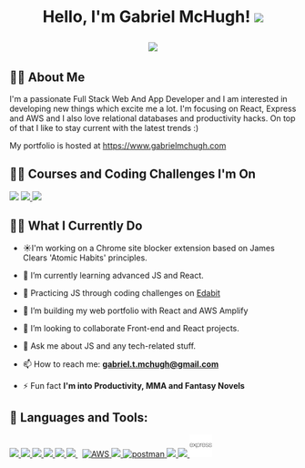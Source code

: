 <h1><p align="center">Hello, I'm Gabriel McHugh! <a href="https://rahulmahesh.me/"><img src="https://media.giphy.com/media/hvRJCLFzcasrR4ia7z/giphy.gif" width="35px"></h1></a></p>

<p align="center" ><img 
 src="https://user-images.githubusercontent.com/22797857/90096358-dba16400-dd54-11ea-8e44-e181ada72661.gif" width="40%"/></p>


## 🙋‍♂️ About Me

I'm a passionate Full Stack Web And App Developer and I am interested in developing new things which excite me a lot. I'm focusing on React, Express and AWS and I also love relational databases and productivity hacks. On top of that I like to stay current with the latest trends :)

My portfolio is hosted at https://www.gabrielmchugh.com

## 👩‍🏫  Courses and Coding Challenges I'm On
<p align="left">
 <a href="https://academy.zerotomastery.io/p/complete-web-developer-zero-to-mastery" target="_blank"><img src="https://i.ytimg.com/vi/X8_E854ohCI/maxresdefault.jpg" height="100"></a>
  <a href="https://academy.zerotomastery.io/p/advanced-javascript-concepts" target="_blank"> <img      src="https://images.ctfassets.net/aq13lwl6616q/3MYbjVb8bVTFANpHgIaAS3/1d3fb347958e80881e77146e08cc7c4e/20_Vanilla_JavaScript_projects.png?w=800&q=50"  height="100"> </a> 
    <a href="https://edabit.com/user/D3xmSa4k7NPX6XfuZ" target="_blank"> <img src="https://s3.amazonaws.com/edabit-images/logo_wide_large.png" height="100"></a>
</p>

## 👨‍🏭 What I Currently Do

- ☀️I'm working on a Chrome site blocker extension based on James Clears 'Atomic Habits' principles.
- 🌱 I’m currently learning advanced JS and React.
- 🌲 Practicing JS through coding challenges on <a href="https://edabit.com/user/D3xmSa4k7NPX6XfuZ">Edabit</a> 
- 🦉 I’m building my web portfolio with React and AWS Amplify
- 🦑 I’m looking to collaborate Front-end and React projects.
- 💬 Ask me about JS and any tech-related stuff.

- 📫 How to reach me: **gabriel.t.mchugh@gmail.com**

- ⚡ Fun fact **I'm into Productivity, MMA and Fantasy Novels**

## 🚀 Languages and Tools:

<p align="left">
    <a href="https://reactjs.org/" target="_blank"> <img src="https://img.icons8.com/color/48/000000/react-native.png"/> </a>
    <a href="https://developer.mozilla.org/en-US/docs/Web/JavaScript" target="_blank"> <img src="https://img.icons8.com/color/48/000000/javascript.png"/> </a> 
    <a href="https://www.w3.org/html/" target="_blank"> <img src="https://img.icons8.com/color/48/000000/html-5.png"/> </a> 
    <a href="https://www.w3schools.com/css/" target="_blank"> <img src="https://img.icons8.com/color/48/000000/css3.png"/> </a> 
    <a href="https://getbootstrap.com" target="_blank"> <img src="https://img.icons8.com/color/48/000000/bootstrap.png"/> </a> 
    <a style="padding-right:8px;" href="https://nodejs.org" target="_blank"> <img src="https://img.icons8.com/color/48/000000/nodejs.png"/> </a> 
    <a href="https://aws.amazon.com/" target="_blank"> <img src="https://img.icons8.com/color/48/000000/amazon-web-services.png" alt="AWS" width="48" height="48"/> </a> 
    <a href="https://firebase.google.com/" target="_blank"> <img src="https://img.icons8.com/color/48/000000/firebase.png"/> </a> 
    <a href="https://postman.com" target="_blank"> <img src="https://www.vectorlogo.zone/logos/getpostman/getpostman-icon.svg" alt="postman" width="45" height="45"/> </a>   
    <a href="https://git-scm.com/" target="_blank"> <img src="https://img.icons8.com/color/48/000000/git.png"/> </a> 
    <a href="https://redux.js.org" target="_blank"> <img src="https://img.icons8.com/color/48/000000/redux.png"/> </a>
    <a href="https://expressjs.com" target="_blank"> <img src="https://raw.githubusercontent.com/devicons/devicon/master/icons/express/express-original-wordmark.svg" alt="express" width="40" height="40"/> </a>
</p>
